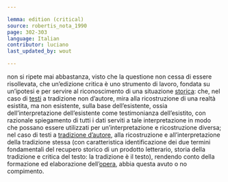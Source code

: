 ```yaml
---

lemma: edition (critical)
source: robertis_nota_1990
page: 302-303
language: Italian
contributor: luciano
last_updated_by: wout

---
```

non si ripete mai abbastanza, visto che la questione non cessa di essere risollevata, che un’edizione critica è uno strumento di lavoro, fondata su un’ipotesi e per servire al riconoscimento di una situazione [storica](history.html): che, nel caso di [testi](textWork.html) a tradizione non d’autore, mira alla ricostruzione di una realtà esistita, ma non esistente, sulla base dell’esistente, ossia dell’interpretazione dell’esistente come testimonianza dell’esistito, con razionale spiegamento di tutti i dati serviti a tale interpretazione in modo che possano essere utilizzati per un’interpretazione e ricostruzione diversa; nel caso di testi a [tradizione d’autore](filologiaDAutore.html), alla ricostruzione e all’interpretazione della tradizione stessa (con caratteristica identificazione dei due termini fondamentali del recupero storico di un prodotto letterario, storia della tradizione e critica del testo: la tradizione è il testo), rendendo conto della formazione ed elaborazione dell’[opera](work.html), abbia questa avuto o no compimento.

